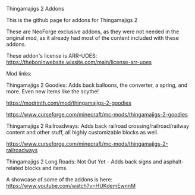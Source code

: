 Thingamajigs 2 Addons

This is the github page for addons for Thingamajigs 2

These are NeoForge exclusive addons, as they were not needed in the original mod, as it already had most of the content included with these addons.

These addon's license is ARR-UOES: https://theboninwebsite.wixsite.com/main/license-arr-uoes

Mod links:

Thingamajigs 2 Goodies:
Adds back balloons, the converter, a spring, and more. Even new items like the scythe!

https://modrinth.com/mod/thingamajigs-2-goodies

https://www.curseforge.com/minecraft/mc-mods/thingamajigs-2-goodies


Thingamajigs 2 Railroadways:
Adds back railroad crossing/railroad/railway content and other stuff, all highly customizable blocks as well.

https://www.curseforge.com/minecraft/mc-mods/thingamajigs-2-railroadways


Thingamajigs 2 Long Roads:
Not Out Yet - Adds back signs and asphalt-related blocks and items.


A showcase of some of the addons is here: https://www.youtube.com/watch?v=HUKdemEwnnM

